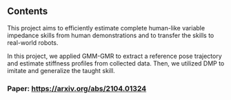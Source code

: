 ## Contents

This project aims to efficiently estimate complete human-like variable impedance skills from human demonstrations and to transfer the skills to real-world robots. 

In this project, we applied GMM-GMR to extract a reference pose trajectory and estimate stiffness profiles from collected data. Then, we utilized DMP to imitate and generalize the taught skill.

### Paper: https://arxiv.org/abs/2104.01324
